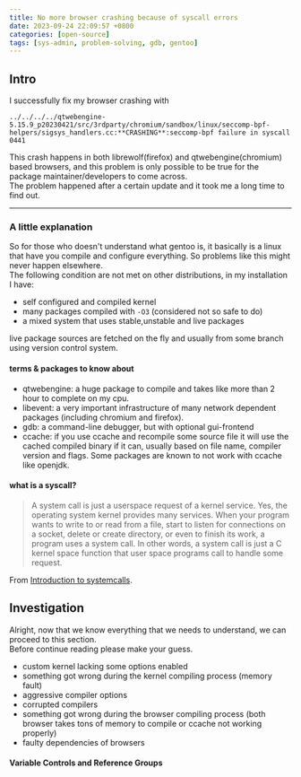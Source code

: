 ```yaml
---
title: No more browser crashing because of syscall errors
date: 2023-09-24 22:09:57 +0800
categories: [open-source]
tags: [sys-admin, problem-solving, gdb, gentoo]
---
```

## Intro

I successfully fix my browser crashing with
```
../../../../qtwebengine-5.15.9_p20230421/src/3rdparty/chromium/sandbox/linux/seccomp-bpf-helpers/sigsys_handlers.cc:**CRASHING**:seccomp-bpf failure in syscall 0441
```
This crash happens in both librewolf(firefox) and qtwebengine(chromium) based browsers, and this problem is only possible to be true for the package maintainer/developers to come across.  
The problem happened after a certain update and it took me a long time to find out.
***
### A little explanation
So for those who doesn't understand what gentoo is, it basically is a linux that have you compile and configure everything. So problems like this might never happen elsewhere.  
The following condition are not met on other distributions, in my installation I have:
- self configured and compiled kernel
- many packages compiled with `-O3` (considered not so safe to do)
- a mixed system that uses stable,unstable and live packages 

live package sources are fetched on the fly and usually from some branch using version control system. 
#### terms & packages to know about 
- qtwebengine: a huge package to compile and takes like more than 2 hour to complete on my cpu.  
- libevent: a very important infrastructure of many network dependent packages (including chromium and firefox).
- gdb: a command-line debugger, but with optional gui-frontend
- ccache: if you use ccache and recompile some source file it will use the cached compiled binary if it can, usually based on file name, compiler version and flags. Some packages are known to not work with ccache like openjdk.

#### what is a syscall?
> A system call is just a userspace request of a kernel service. Yes, the operating system kernel provides many services. When your program wants to write to or read from a file, start to listen for connections on a socket, delete or create directory, or even to finish its work, a program uses a system call. In other words, a system call is just a C kernel space function that user space programs call to handle some request.  

From [Introduction to systemcalls](https://0xax.gitbooks.io/linux-insides/content/SysCall/linux-syscall-1.html).

## Investigation  

Alright, now that we know everything that we needs to understand, we can proceed to this section.  
Before continue reading please make your guess.  
- custom kernel lacking some options enabled
- something got wrong during the kernel compiling process (memory fault)
- aggressive compiler options
- corrupted compilers
- something got wrong during the browser compiling process (both browser takes tons of memory to compile or ccache not working properly)
- faulty dependencies of browsers

#### Variable Controls and Reference Groups
